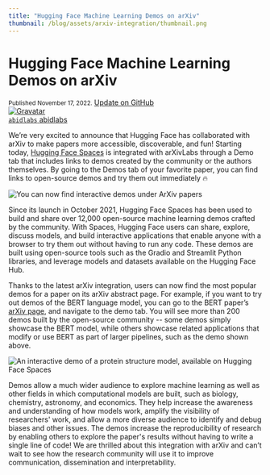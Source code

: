 ```yaml
---
title: "Hugging Face Machine Learning Demos on arXiv" 
thumbnail: /blog/assets/arxiv-integration/thumbnail.png
---
```


# Hugging Face Machine Learning Demos on arXiv

<div class="blog-metadata">
    <small>Published November 17, 2022.</small>
    <a target="_blank" class="btn no-underline text-sm mb-5 font-sans" href="https://github.com/huggingface/blog/blob/main/arxiv-integration.md">
        Update on GitHub
    </a>
</div>

<div class="author-card">
    <a href="/abidlabs"> 
        <img class="avatar avatar-user" src="https://aeiljuispo.cloudimg.io/v7/https://s3.amazonaws.com/moonup/production/uploads/1621947938344-noauth.png?w=200&h=200&f=face" title="Gravatar">
        <div class="bfc">
            <code>abidlabs</code>
            <span class="fullname">abidlabs</span>
        </div>
    </a>
</div>


We’re very excited to announce that Hugging Face has collaborated with arXiv to make papers more accessible, discoverable, and fun! Starting today, [Hugging Face Spaces](https://huggingface.co/spaces) is integrated with arXivLabs through a Demo tab that includes links to demos created by the community or the authors themselves. By going to the Demos tab of your favorite paper, you can find links to open-source demos and try them out immediately 🔥

![You can now find interactive demos under ArXiv papers](/blog/assets/arxiv-integration/recording.gif)

Since its launch in October 2021, Hugging Face Spaces has been used to build and share over 12,000 open-source machine learning demos crafted by the community. With Spaces, Hugging Face users can share, explore, discuss models, and build interactive applications that enable anyone with a browser to try them out without having to run any code. These demos are built using open-source tools such as the Gradio and Streamlit Python libraries, and leverage models and datasets available on the Hugging Face Hub.

Thanks to the latest arXiv integration, users can now find the most popular demos for a paper on its arXiv abstract page. For example, if you want to try out demos of the BERT language model, you can go to the BERT paper’s [arXiv page](https://arxiv.org/abs/1810.04805), and navigate to the demo tab. You will see more than 200 demos built by the open-source community -- some demos simply showcase the BERT model, while others showcase related applications that modify or use BERT as part of larger pipelines, such as the demo shown above.

![An interactive demo of a protein structure model, available on Hugging Face Spaces](/blog/assets/arxiv-integration/thumbnail.png)

Demos allow a much wider audience to explore machine learning as well as other fields in which computational models are built, such as biology, chemistry, astronomy, and economics. They help increase the awareness and understanding of how models work, amplify the visibility of researchers' work, and allow a more diverse audience to identify and debug biases and other issues. The demos increase the reproducibility of research by enabling others to explore the paper's results without having to write a single line of code! We are thrilled about this integration with arXiv and can’t wait to see how the research community will use it to improve communication, dissemination and interpretability.
